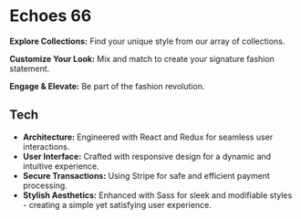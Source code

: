 #  Echoes 66

**Explore Collections:** Find your unique style from our array of collections.

**Customize Your Look:** Mix and match to create your signature fashion statement.

**Engage & Elevate:** Be part of the fashion revolution.

## Tech

- **Architecture:** Engineered with React and Redux for seamless user interactions.
- **User Interface:** Crafted with responsive design for a dynamic and intuitive experience.
- **Secure Transactions:** Using Stripe for safe and efficient payment processing.
- **Stylish Aesthetics:** Enhanced with Sass for sleek and modifiable styles - creating a simple yet satisfying user experience.